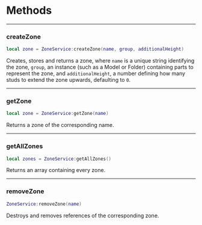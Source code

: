 # Methods

--------------------
### createZone
```lua
local zone = ZoneService:createZone(name, group, additionalHeight)
```
Creates, stores and returns a zone, where ``name`` is a unique string identifying the zone, ``group``, an instance (such as a Model or Folder) containing parts to represent the zone, and ``additionalHeight``, a number defining how many studs to extend the zone upwards, defaulting to ``0``.

--------------------
### getZone
```lua
local zone = ZoneService:getZone(name)
```
Returns a zone of the corresponding name.

--------------------
### getAllZones
```lua
local zones = ZoneService:getAllZones()
```
Returns an array containing every zone.

--------------------
### removeZone
```lua
ZoneService:removeZone(name)
```
Destroys and removes references of the corresponding zone.
